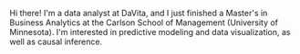 Hi there! I'm a data analyst at DaVita, and I just finished a Master's in Business Analytics at the Carlson School of Management (University of Minnesota). I'm interested in predictive modeling and data visualization, as well as causal inference.
